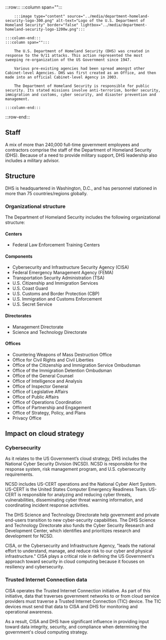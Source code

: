 :::row:::
    :::column span="":::

        :::image type="content" source="../media/department-homeland-security-logo-300.png" alt-text="Logo of the U.S. Department of Homeland Security" border="false" lightbox="../media/department-homeland-security-logo-1200w.png":::
        
    :::column-end:::
    :::column span="":::

        The U.S. Department of Homeland Security (DHS) was created in response to the 9/11 attacks. This action represented the most sweeping re-organization of the US Government since 1947.
        
        Various pre-existing agencies had been spread amongst other Cabinet-level Agencies. DHS was first created as an Office, and then made into an official Cabinet-level Agency in 2003.
        
        The Department of Homeland Security is responsible for public security. Its stated missions involve anti-terrorism, border security, immigration and customs, cyber security, and disaster prevention and management.

    :::column-end:::
:::row-end:::

## Staff

A mix of more than 240,000 full-time government employees and contractors comprise the staff of the Department of Homeland Security (DHS). Because of a need to provide military support, DHS leadership also includes a military advisor.

## Structure

DHS is headquartered in Washington, D.C., and has personnel stationed in more than 75 countries/regions globally.

### Organizational structure

The Department of Homeland Security includes the following organizational structure:

#### Centers

- Federal Law Enforcement Training Centers

#### Components

- Cybersecurity and Infrastructure Security Agency (CISA)
- Federal Emergency Management Agency (FEMA)
- Transportation Security Administration (TSA)
- U.S. Citizenship and Immigration Services
- U.S. Coast Guard
- U.S. Customs and Border Protection (CBP)
- U.S. Immigration and Customs Enforcement
- U.S. Secret Service

#### Directorates

- Management Directorate
- Science and Technology Directorate

#### Offices

- Countering Weapons of Mass Destruction Office
- Office for Civil Rights and Civil Liberties
- Office of the Citizenship and Immigration Service Ombudsman
- Office of the Immigration Detention Ombudsman
- Office of the General Counsel
- Office of Intelligence and Analysis
- Office of Inspector General
- Office of Legislative Affairs
- Office of Public Affairs
- Office of Operations Coordination
- Office of Partnership and Engagement
- Office of Strategy, Policy, and Plans
- Privacy Office

## Impact on cloud strategy

### Cybersecurity

As it relates to the US Government’s cloud strategy, DHS includes the National Cyber Security Division (NCSD). NCSD is responsible for the response system, risk management program, and U.S. cybersecurity requirements.

NCSD includes US-CERT operations and the National Cyber Alert System. US-CERT is the United States Computer Emergency Readiness Team. US-CERT is responsible for analyzing and reducing cyber threats, vulnerabilities, disseminating cyber threat warning information, and coordinating incident response activities.

The DHS Science and Technology Directorate help government and private end-users transition to new cyber-security capabilities. The DHS Science and Technology Directorate also funds the Cyber Security Research and Development Center, which identifies and prioritizes research and development for NCSD.

CISA, or the Cybersecurity and Infrastructure Agency, "leads the national effort to understand, manage, and reduce risk to our cyber and physical infrastructure." CISA plays a critical role in defining the US Government's approach toward security in cloud computing because it focuses on resiliency and cybersecurity.

### Trusted Internet Connection data

CISA operates the Trusted Internet Connection initiative. As part of this initiative, data that traverses government networks to or from cloud service providers must traverse a Trusted Internet Connection (TIC) device. The TIC devices must send that data to CISA and DHS for monitoring and operational awareness.

As a result, CISA and DHS have significant influence in providing input toward data integrity, security, and compliance when determining the government's cloud computing strategy.
